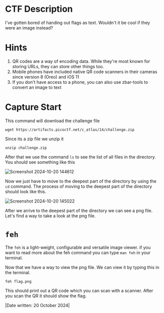 # CTF Description
I've gotten bored of handing out flags as text. Wouldn't it be cool if they were an image instead?

# Hints
1. QR codes are a way of encoding data. While they're most known for storing URLs, they can store other things too.
2. Mobile phones have included native QR code scanners in their cameras since version 8 (Oreo) and iOS 11
3. If you don't have access to a phone, you can also use zbar-tools to convert an image to text

# Capture Start

This command will download the challenge file
```
wget https://artifacts.picoctf.net/c_atlas/14/challenge.zip
```

Since its a zip file we unzip it

```
unzip challenge.zip
```
After that we use the command ```ls``` to see the list of all files in the directory.
You should see something like this

![Screenshot 2024-10-20 144612](https://github.com/user-attachments/assets/7e51e6bf-db9b-421d-9b59-62f95e6a8f27)

Now we just have to move to the deepest part of the directory by using the ```cd``` command.
The process of moving to the deepest part of the directory should look like this.

![Screenshot 2024-10-20 145022](https://github.com/user-attachments/assets/f828d82c-07fa-4085-b270-588980052199)


After we arrive to the deepest part of the directory we can see a png file.
Let's find a way to take a look at the png file.

# ```feh```
The ```feh``` is a light-weight, configurable and versatile image viewer.
if you want to read more about the feh command you can type ```man feh``` in your terminal.

Now that we have a way to view the png file. We can view it by typing this in the terminal.
```
feh flag.png
```
This should print out a QR code which you can scan with a scanner.
After you scan the QR it should show the flag.

|Date written: 20 October 2024|

